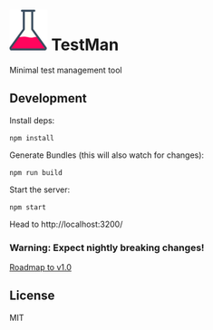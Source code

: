 

<h1>
  <img src="https://raw.githubusercontent.com/schowdhuri/testman/master/common/images/TestMan.png" />
  TestMan
</h1>
Minimal test management tool

## Development

Install deps:
```
npm install
```
Generate Bundles (this will also watch for changes):
```
npm run build
```

Start the server:
```
npm start
```

Head to http://localhost:3200/

### Warning: Expect nightly breaking changes!
[Roadmap to v1.0](https://github.com/schowdhuri/testman/projects/1?fullscreen=true)

## License
MIT

